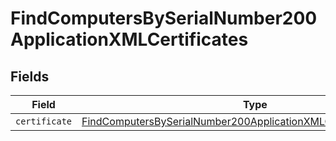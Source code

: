 # FindComputersBySerialNumber200ApplicationXMLCertificates


## Fields

| Field                                                                                                                                                                 | Type                                                                                                                                                                  | Required                                                                                                                                                              | Description                                                                                                                                                           |
| --------------------------------------------------------------------------------------------------------------------------------------------------------------------- | --------------------------------------------------------------------------------------------------------------------------------------------------------------------- | --------------------------------------------------------------------------------------------------------------------------------------------------------------------- | --------------------------------------------------------------------------------------------------------------------------------------------------------------------- |
| `certificate`                                                                                                                                                         | [FindComputersBySerialNumber200ApplicationXMLCertificatesCertificate](../../models/operations/findcomputersbyserialnumber200applicationxmlcertificatescertificate.md) | :heavy_minus_sign:                                                                                                                                                    | N/A                                                                                                                                                                   |